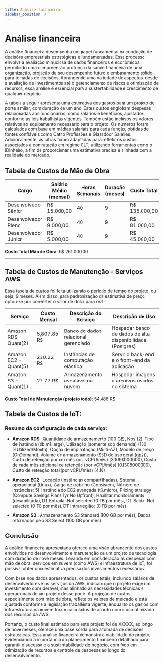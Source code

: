 ```yaml
---
title: Análise financeira
sidebar_position: 4
--- 
```

# Análise financeira 

A análise financeira desempenha um papel fundamental na condução de decisões empresariais estratégicas e fundamentadas. Esse processo envolve a avaliação minuciosa de dados financeiros e econômicos, permitindo uma compreensão profunda da saúde financeira de uma organização, projeção de seu desempenho futuro e embasamento sólido para tomadas de decisões. Abrangendo uma variedade de aspectos, desde a avaliação de investimentos até o gerenciamento de riscos e otimização de recursos, essa análise é essencial para a sustentabilidade e crescimento de qualquer negócio.

A tabela a seguir apresenta uma estimativa dos gastos para um projeto de porte similar, com duração de um ano. Estes custos englobam despesas relacionadas aos funcionários, como salários e benefícios, ajustados conforme as leis trabalhistas vigentes. Também estão inclusos os valores relativos ao equipamento necessário para o projeto. Os números foram calculados com base em médias salariais para cada função, obtidas de fontes confiáveis como Catho Profissões e Glassdoor Salaries. Adicionalmente, as cifras foram adaptadas para refletir os custos associados à contratação em regime CLT, utilizando ferramentas como o iDinheiro, a fim de proporcionar uma estimativa precisa e alinhada com a realidade do mercado. 

## Tabela de Custos de Mão de Obra

| Cargo         | Salário Médio (mensal) | Horas Semanais | Duração (meses) | Custo Total |
| ------------- | ---------------------- | -------------- | --------------- | ----------- |
| Desenvolvedor Sênior | R$ 15.000,00              | 40               | 9               | R$ 135.000,00 |
| Desenvolvedor Pleno  | R$ 9.000,00               | 40               | 9               | R$ 81.000,00 |
| Desenvolvedor Júnior | R$ 5.000,00               | 40               | 9               | R$ 45.000,00 |

**Custo Total Mão de Obra**: R$ 261.000,00

---

## Tabela de Custos de Manutenção - Serviços AWS

Essa tabela de custos foi feita utilizando o período de tempo do projeto, ou seja, 9 meses. Além disso, para padronização da estimativa de preço, optou-se por converter o valor de dolár para real.

| Serviço| Custo Mensal | Descrição do Serviço                | Descrição de Uso                                        |
| -------| ------------ | ----------------------------------- | ------------------------------------------------------- |
| Amazon RDS - Quant(2)| 5,807.85 R$| Banco de dados relacional gerenciado| Hospedar banco de dados de alta disponibilidade (Postgres)|
| Amazon EC2 - Quant(5)| 220.22 R$  | Instâncias de computação elástica   | Servir o back-end e o front-end da aplicação            |
| Amazon S3  - Quant(1)| 22.77  R$  | Armazenamento escalável na nuvem    | Hospedar imagens e arquivos usados no sistema           |

**Custo Total de Manutenção (projeto todo)**: 54.486 R$

## Tabela de Custos de IoT:


### Resumo da configuração de cada serviço:
- **Amazon RDS** : Quantidade de armazenamento (100 GB), Nós (2), Tipo de instância (db.m1.large), Utilização (somente sob demanda) (100 %Utilized/Month), Opção de implantação (Multi-AZ), Modelo de preço (OnDemand), Volume de armazenamento (SSD de uso geral (gp2)), Custo de retenção por um mês (por vCPU/mês) (3.1098000000), Custo de cada mês adicional de retenção (por vCPU/mês) (0.1308000000), Custo de retenção total (por vCPU/mês) (4.16)

- **Amazon EC2** : Locação (Instâncias compartilhadas), Sistema operacional (Linux), Carga de trabalho (Consistent, Número de instâncias: 5), Instância do EC2 avançada (t3.micro), Pricing strategy (Compute Savings Plans 1yr No Upfront), Habilitar monitoramento (desabilitada), DT Entrada: Not selected (0 TB por mês), DT Saída: Not selected (0 TB por mês), DT Intrarregião: (0 TB por mês)

- **Amazon S3** : Armazenamento S3 Standard (100 GB por mês), Dados retornados pelo S3 Select (100 GB por mês)


## Conclusão

A análise financeira apresentada oferece uma visão abrangente dos custos envolvidos no desenvolvimento e manutenção de um projeto de tecnologia com duração de nove meses. Levando em consideração as despesas com mão de obra, serviços em nuvem (como AWS) e infraestrutura de IoT, foi possível obter uma estimativa precisa dos investimentos necessários. 

Com base nos dados apresentados, os custos totais, incluindo salários de desenvolvedores e os serviços da AWS, indicam que o projeto exige um investimento considerável, mas alinhado às necessidades técnicas e operacionais de um projeto desse porte. A projeção de custos, especialmente com mão de obra, reflete os valores de mercado e está ajustada conforme a legislação trabalhista vigente, enquanto os gastos com infraestrutura na nuvem foram calculados de acordo com o uso otimizado dos recursos da AWS.

Portanto, o custo final estimado para este projeto foi de XXXXX, ao longo de nove meses, oferece uma base sólida para a tomada de decisões estratégicas. Essa análise financeira demonstra a viabilidade do projeto, evidenciando a importância do planejamento financeiro detalhado para garantir o sucesso e a sustentabilidade do negócio, com foco em otimização de recursos e controle de despesas ao longo do desenvolvimento.